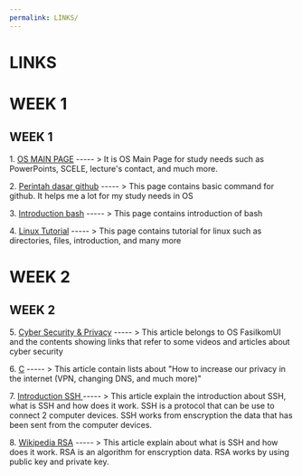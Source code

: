 ```yaml
---
permalink: LINKS/
---
```


# LINKS
# WEEK 1
<h2>WEEK 1</h2>
<p>1. <a href="https://os.vlsm.org/"">OS MAIN PAGE</a> ----- > It is OS Main Page for study needs such as PowerPoints, SCELE, lecture's contact, and much more. </p>
<p>2. <a href="https://www.hostinger.co.id/tutorial/cara-menggunakan-github-perintah-dasar-github">Perintah dasar github</a> ----- > This page contains basic command for github. It helps me a lot for my study needs in OS</p>
<p>3. <a href="https://www.javatpoint.com/bash">Introduction bash</a> ----- > This page contains introduction of bash</p>
<p>4. <a href="https://www.javatpoint.com/linux-tutorial">Linux Tutorial</a> ----- > This page contains tutorial for linux such as directories, files, introduction, and many more</p>

# WEEK 2
<h2>WEEK 2</h2>
<p>5. <a href = "https://osp4diss.vlsm.org/osp-133.html">Cyber Security & Privacy</a> ----- > This article belongs to OS FasilkomUI and the contents showing links that refer to some videos and articles about cyber security </p>
<p>6. <a href = "http://choosetoencrypt.com/privacy/complete-beginners-guide-to-internet-safety-privacy/">C</a> ----- > This article contain lists about "How to increase our privacy in the internet (VPN, changing DNS, and much more)" </p>
<p>7. <a href = "https://www.niagahoster.co.id/blog/apa-itu-ssh/"> Introduction SSH </a> ----- > This article explain the introduction about SSH, what is SSH and how does it work. SSH is a protocol that can be use to connect 2 computer devices. SSH works from enscryption the data that has been sent from the computer devices.  </p>
<p>8. <a href = "https://id.wikipedia.org/wiki/RSA">Wikipedia RSA</a> ----- > This article explain about what is SSH and how does it work. RSA is an algorithm for enscryption data. RSA works by using public key and private key. </p>
